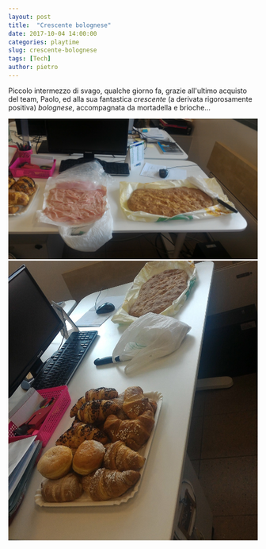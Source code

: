 ```yaml
---
layout: post
title:  "Crescente bolognese"
date: 2017-10-04 14:00:00
categories: playtime
slug: crescente-bolognese
tags: [Tech]
author: pietro
---
```

Piccolo intermezzo di svago, qualche giorno fa, grazie all'ultimo acquisto del team, Paolo, ed
alla sua fantastica *crescente* (a derivata rigorosamente positiva) *bolognese*, accompagnata da mortadella e brioche...

<a href="/assets/images/post-content/P_20170926_110713_web.jpg">
<img src="/assets/images/post-content/P_20170926_110713_web.jpg" title="Salato..." alt="Salato..." />
</a>

<a href="/assets/images/post-content/P_20170926_110625_web.jpg">
<img src="/assets/images/post-content/P_20170926_110625_web.jpg" title="... e dolce!" alt="... e dolce!" />
</a>